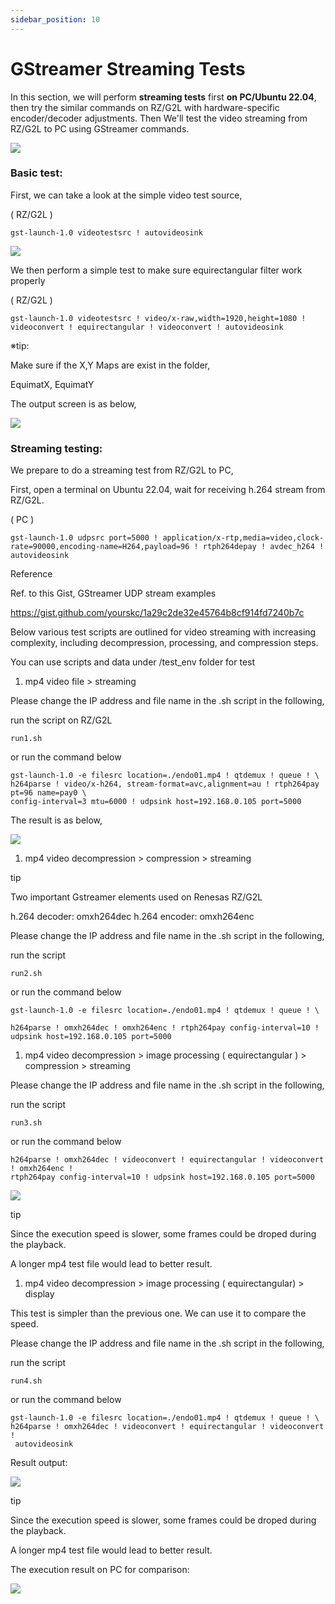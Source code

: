 ```yaml
---
sidebar_position: 10
---
```


# GStreamer Streaming Tests
In this section, we will perform **streaming tests** first **on PC/Ubuntu 22.04**, then try the similar commands on RZ/G2L with hardware-specific encoder/decoder adjustments. Then We'll test the video streaming from RZ/G2L to PC using GStreamer commands.

![](../img/g04_01.png)

### **Basic test**:

First, we can take a look at the simple video test source,

( RZ/G2L )

```
gst-launch-1.0 videotestsrc ! autovideosink
```

![](../img/g04_02.png)

We then perform a simple test to make sure equirectangular filter work properly

( RZ/G2L )

```
gst-launch-1.0 videotestsrc ! video/x-raw,width=1920,height=1080 ! videoconvert ! equirectangular ! videoconvert ! autovideosink

```

※tip:

Make sure if the X,Y Maps are exist in the folder,

EquimatX, EquimatY

The output screen is as below,

![](../img/g04_03.png)

### **Streaming testing**:

We prepare to do a streaming test from RZ/G2L to PC,

First, open a terminal on Ubuntu 22.04, wait for receiving h.264 stream from RZ/G2L.

( PC )

```
gst-launch-1.0 udpsrc port=5000 ! application/x-rtp,media=video,clock-rate=90000,encoding-name=H264,payload=96 ! rtph264depay ! avdec_h264 ! autovideosink

```

Reference

Ref. to this Gist, GStreamer UDP stream examples

https://gist.github.com/yourskc/1a29c2de32e45764b8cf914fd7240b7c

Below various test scripts are outlined for video streaming with increasing complexity, including decompression, processing, and compression steps.

You can use scripts and data under /test_env folder for test

1. mp4 video file > streaming

Please change the IP address and file name in the .sh script in the following,

run the script on RZ/G2L

```
run1.sh

```

or run the command below

```
gst-launch-1.0 -e filesrc location=./endo01.mp4 ! qtdemux ! queue ! \
h264parse ! video/x-h264, stream-format=avc,alignment=au ! rtph264pay pt=96 name=pay0 \
config-interval=3 mtu=6000 ! udpsink host=192.168.0.105 port=5000

```

The result is as below,

![](../img/g04_04.jpg)

1. mp4 video decompression > compression > streaming

tip

Two important Gstreamer elements used on Renesas RZ/G2L

h.264 decoder: omxh264dec h.264 encoder: omxh264enc

Please change the IP address and file name in the .sh script in the following,

run the script

```
run2.sh

```

or run the command below

```
gst-launch-1.0 -e filesrc location=./endo01.mp4 ! qtdemux ! queue ! \

h264parse ! omxh264dec ! omxh264enc ! rtph264pay config-interval=10 ! udpsink host=192.168.0.105 port=5000

```

1. mp4 video decompression > image processing ( equirectangular ) > compression > streaming

Please change the IP address and file name in the .sh script in the following,

run the script

```
run3.sh

```

or run the command below

```
h264parse ! omxh264dec ! videoconvert ! equirectangular ! videoconvert ! omxh264enc !
rtph264pay config-interval=10 ! udpsink host=192.168.0.105 port=5000

```

![](../img/g04_05.jpg)

tip

Since the execution speed is slower, some frames could be droped during the playback.

A longer mp4 test file would lead to better result.

1. mp4 video decompression > image processing ( equirectangular) > display

This test is simpler than the previous one. We can use it to compare the speed.

Please change the IP address and file name in the .sh script in the following,

run the script

```
run4.sh

```

or run the command below

```
gst-launch-1.0 -e filesrc location=./endo01.mp4 ! qtdemux ! queue ! \
h264parse ! omxh264dec ! videoconvert ! equirectangular ! videoconvert !
 autovideosink

```

Result output:

![](../img/g04_06.jpg)

tip

Since the execution speed is slower, some frames could be droped during the playback.

A longer mp4 test file would lead to better result.

The execution result on PC for comparison:

![](../img/g04_07.jpg)